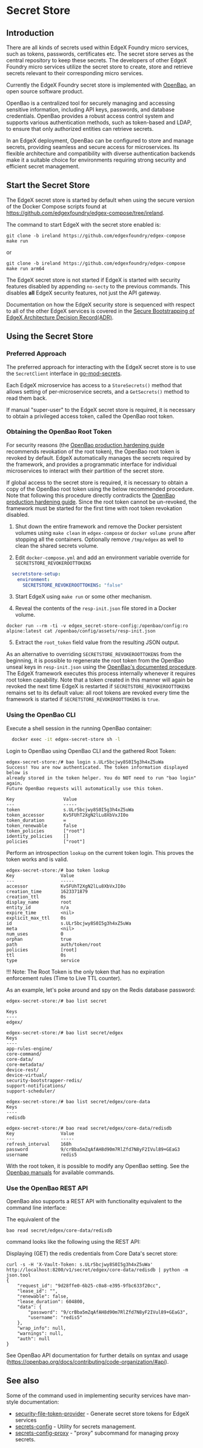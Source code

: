 # Secret Store

## Introduction

There are all kinds of secrets used within EdgeX Foundry micro services,
such as tokens, passwords, certificates etc. The secret store serves as
the central repository to keep these secrets. The developers of other
EdgeX Foundry micro services utilize the secret store to create, store
and retrieve secrets relevant to their corresponding micro services.

Currently the EdgeX Foundry secret store is implemented with
[OpenBao](https://openbao.org/), an open source software
product.

OpenBao is a centralized tool for securely managing and accessing sensitive information, including API keys, passwords, and database credentials. OpenBao provides a robust access control system and supports various authentication methods, such as token-based and LDAP, to ensure that only authorized entities can retrieve secrets.

In an EdgeX deployment, OpenBao can be configured to store and manage secrets, providing seamless and secure access for microservices. Its flexible architecture and compatibility with diverse authentication backends make it a suitable choice for environments requiring strong security and efficient secret management.

## Start the Secret Store

The EdgeX secret store is started by default when using 
the secure version of the Docker Compose scripts found at
<https://github.com/edgexfoundry/edgex-compose/tree/ireland>.

The command to start EdgeX with the secret store enabled is:

    git clone -b ireland https://github.com/edgexfoundry/edgex-compose
    make run

or

    git clone -b ireland https://github.com/edgexfoundry/edgex-compose
    make run arm64

The EdgeX secret store is not started if EdgeX is started with security
features disabled by appending `no-secty` to the previous commands.
This disables **all** EdgeX security features, not just the API gateway.

Documentation on how the EdgeX security store is sequenced
with respect to all of the other EdgeX services is covered in the
[Secure Bootstrapping of EdgeX Architecture Decision Record(ADR)](../../design/adr/security/0009-Secure-Bootstrapping).

## Using the Secret Store

### Preferred Approach

The preferred approach for interacting with the EdgeX secret store is to use the
`SecretClient` interface in [go-mod-secrets](https://github.com/edgexfoundry/go-mod-secrets/blob/{{edgexversion}}/secrets/interfaces.go).

Each EdgeX microservice has access to a `StoreSecrets()` method that allows
setting of per-microservice secrets, and a `GetSecrets()` method to read them back.

If manual "super-user" to the EdgeX secret store is required,
it is necessary to obtain a privileged access token, called the OpenBao root token.

### Obtaining the OpenBao Root Token

For security reasons (the 
[OpenBao production hardening guide](https://openbao.org/docs/concepts/tokens/#root-tokens)
recommends revokation of the root token), the OpenBao root token is revoked by default.
EdgeX automatically manages the secrets required by the framework,
and provides a programmatic interface for individual microservices
to interact with their partition of the secret store.

If global access to the secret store is required,
it is necessary to obtain a copy of the OpenBao root token
using the below recommended procedure.
Note that following this procedure directly contradicts the
[OpenBao production hardening guide](https://openbao.org/docs/concepts/tokens/#root-tokens).
Since the root token cannot be un-revoked, the framework
must be started for the first time with root token revokation disabled.

1. Shut down the entire framework and remove the Docker persistent volumes
   using `make clean` in `edgex-compose` or `docker volume prune` after stopping all the containers.
   Optionally remove `/tmp/edgex` as well to clean the shared secrets volume.

2. Edit `docker-compose.yml` and add an environment variable override for `SECRETSTORE_REVOKEROOTTOKENS`

```yaml
  secretstore-setup:
    environment:
      SECRETSTORE_REVOKEROOTTOKENS: "false"
```

3. Start EdgeX using `make run` or some other mechanism.

4. Reveal the contents of the `resp-init.json` file stored in a Docker volume.

```
docker run --rm -ti -v edgex_secret-store-config:/openbao/config:ro alpine:latest cat /openbao/config/assets/resp-init.json
```

5. Extract the `root_token` field value from the resulting JSON output.


As an alternative to overriding `SECRETSTORE_REVOKEROOTTOKENS` from the beginning,
it is possible to regenerate the root token from the OpenBao unseal keys
in `resp-init.json` 
using the [OpenBao's documented procedure](https://openbao.org/docs/concepts/tokens/#root-tokenst).
The EdgeX framework executes this process internally whenever it requires root token capability.
Note that a token created in this manner will again be revoked the next time EdgeX is restarted
if `SECRETSTORE_REVOKEROOTTOKENS` remains set to its default value: all root tokens
are revoked every time the framework is started if `SECRETSTORE_REVOKEROOTTOKENS` is `true`.


### Using the OpenBao CLI

Execute a shell session in the running OpenBao container:

```bash
  docker exec -it edgex-secret-store sh -l
```

Login to OpenBao using OpenBao CLI and the gathered Root Token:

```
edgex-secret-store:/# bao login s.ULr5bcjwy8S0I5g3h4xZ5uWa
Success! You are now authenticated. The token information displayed below is
already stored in the token helper. You do NOT need to run "bao login" again.
Future OpenBao requests will automatically use this token.

Key                  Value
---                  -----
token                s.ULr5bcjwy8S0I5g3h4xZ5uWa
token_accessor       Kv5FUhT2XgN2lLu8XbVxJI0o
token_duration       ∞
token_renewable      false
token_policies       ["root"]
identity_policies    []
policies             ["root"]
```

Perform an introspection `lookup` on the current token login.
This proves the token works and is valid.

```
edgex-secret-store:/# bao token lookup
Key                 Value
---                 -----
accessor            Kv5FUhT2XgN2lLu8XbVxJI0o
creation_time       1623371879
creation_ttl        0s
display_name        root
entity_id           n/a
expire_time         <nil>
explicit_max_ttl    0s
id                  s.ULr5bcjwy8S0I5g3h4xZ5uWa
meta                <nil>
num_uses            0
orphan              true
path                auth/token/root
policies            [root]
ttl                 0s
type                service
```

!!! Note: The Root Token is the only token that has no expiration
    enforcement rules (Time to Live TTL counter).


As an example, let's poke around and spy on the Redis database password:

```
edgex-secret-store:/# bao list secret 

Keys
----
edgex/

edgex-secret-store:/# bao list secret/edgex
Keys
----
app-rules-engine/
core-command/
core-data/
core-metadata/
device-rest/
device-virtual/
security-bootstrapper-redis/
support-notifications/
support-scheduler/

edgex-secret-store:/# bao list secret/edgex/core-data
Keys
----
redisdb

edgex-secret-store:/# bao read secret/edgex/core-data/redisdb
Key                 Value
---                 -----
refresh_interval    168h
password            9/crBba5mZqAfAH8d90m7RlZfd7N8yF2IVul89+GEaG3
username            redis5
```

With the root token, it is possible to modify any OpenBao setting.
See the [Openbao manuals](https://openbao.org/docs/commands/) for available commands.


### Use the OpenBao REST API

OpenBao also supports a REST API with functionality equivalent to the command line interface:

The equivalent of the

```
bao read secret/edgex/core-data/redisdb
```

command looks like the following using the REST API:


Displaying (GET) the redis credentials from Core Data's secret store:

```
curl -s -H 'X-Vault-Token: s.ULr5bcjwy8S0I5g3h4xZ5uWa' http://localhost:8200/v1/secret/edgex/core-data/redisdb | python -m json.tool
{
    "request_id": "9d28ffe0-6b25-c0a8-e395-9fbc633f20cc",
    "lease_id": "",
    "renewable": false,
    "lease_duration": 604800,
    "data": {
        "password": "9/crBba5mZqAfAH8d90m7RlZfd7N8yF2IVul89+GEaG3",
        "username": "redis5"
    },
    "wrap_info": null,
    "warnings": null,
    "auth": null
}
```

See OpenBao API documentation for further details on syntax and
usage (<https://openbao.org/docs/contributing/code-organization/#api>).


## See also

Some of the command used in implementing security services have
man-style documentation:

-   [security-file-token-provider](./security-file-token-provider.1.md) -
    Generate secret store tokens for EdgeX services
-   [secrets-config](./secrets-config.md) - Utility for secrets management.
-   [secrets-config-proxy](./secrets-config-proxy.md) - "proxy" subcommand for managing proxy secrets.
